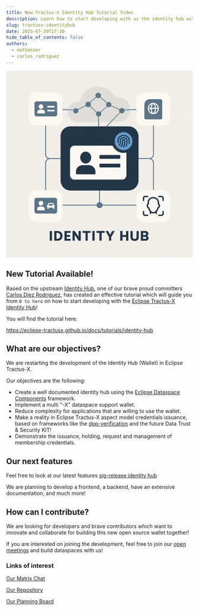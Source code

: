 ```yaml
---
title: New Tractus-X Identity Hub Tutorial Video
description: Learn how to start developing with us the identity hub with a cool video!
slug: tractusx-identityhub
date: 2025-07-30T17:30
hide_table_of_contents: false
authors:
  - matbmoser
  - carlos_rodriguez
---
```


![identityhub logo](identityhub.png)

## New Tutorial Available!

Based on the upstream [Identity Hub](https://github.com/eclipse-edc/IdentityHub), one of our brave proud committers [Carlos Diez Rodriguez](https://github.com/CDiezRodriguez), has created an effective tutorial which will guide you from `0 to hero` on how to start developing with the [Eclipse Tractus-X Identity Hub](https://github.com/eclipse-tractusx/tractusx-identityhub)!

You will find the tutorial here:

https://eclipse-tractusx.github.io/docs/tutorials/identity-hub

## What are our objectives?

We are restarting the development of the Identity Hub (Wallet) in Eclipse Tractus-X.

Our objectives are the following:
 - Create a well documented identity hub using the [Eclipse Dataspace Components](https://github.com/eclipse-edc) framework.
 - Implement a multi "-X" dataspace support wallet.
 - Reduce complexity for applications that are willing to use the wallet.
 - Make a reality in Eclipse Tractus-X aspect model credentials issuance, based on frameworks like the [dpp-verification](https://github.com/eclipse-tractusx/digital-product-pass/tree/main/dpp-verification) and the future Data Trust & Security KIT!
 - Demonstrate the issuance, holding, request and management of membership credentials.

## Our next features

Feel free to look at our latest features [sig-release identity hub](https://github.com/eclipse-tractusx/sig-release/issues?q=state%3Aopen%20label%3Aidentity-hub)

We are planning to develop a frontend, a backend, have an extensive documentation, and much more!

## How can I contribute?

We are looking for developers and brave contributors which want to innovate and collaborate for building this new open source wallet together!

If you are interested on joining the development, feel free to join our [open meetings](https://eclipse-tractusx.github.io/community/open-meetings#Identity%20Hub%20Weekly) and build dataspaces with us!

### Links of interest

[Our Matrix Chat](https://matrix.eecc.de/#/room/%23tractusx-identity-hub:matrix.eclipse.org)

[Our Repository](https://github.com/eclipse-tractusx/tractusx-identityhub)

[Our Planning Board](https://github.com/orgs/eclipse-tractusx/projects/87/views/1)
